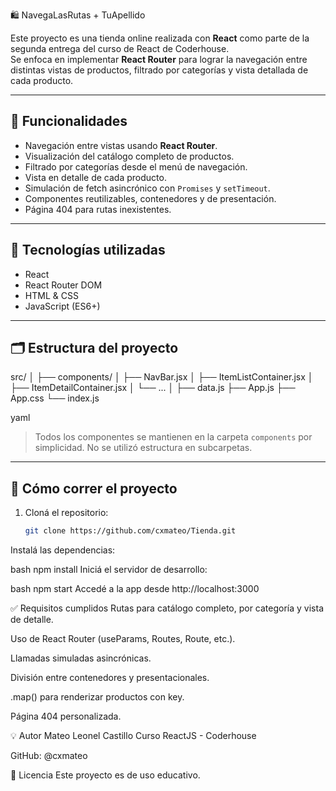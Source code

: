  🛍️ NavegaLasRutas + TuApellido

Este proyecto es una tienda online realizada con **React** como parte de la segunda entrega del curso de React de Coderhouse.  
Se enfoca en implementar **React Router** para lograr la navegación entre distintas vistas de productos, filtrado por categorías y vista detallada de cada producto.

---

## 📌 Funcionalidades

- Navegación entre vistas usando **React Router**.
- Visualización del catálogo completo de productos.
- Filtrado por categorías desde el menú de navegación.
- Vista en detalle de cada producto.
- Simulación de fetch asincrónico con `Promises` y `setTimeout`.
- Componentes reutilizables, contenedores y de presentación.
- Página 404 para rutas inexistentes.

---

## 🧠 Tecnologías utilizadas

- React
- React Router DOM
- HTML & CSS
- JavaScript (ES6+)

---

## 🗂️ Estructura del proyecto

src/
│
├── components/
│ ├── NavBar.jsx
│ ├── ItemListContainer.jsx
│ ├── ItemDetailContainer.jsx
│ └── ...
│
├── data.js
├── App.js
├── App.css
└── index.js

yaml

> Todos los componentes se mantienen en la carpeta `components` por simplicidad. No se utilizó estructura en subcarpetas.

---

## 🚀 Cómo correr el proyecto

1. Cloná el repositorio:
   ```bash
   git clone https://github.com/cxmateo/Tienda.git

Instalá las dependencias:

bash
npm install
Iniciá el servidor de desarrollo:

bash
npm start
Accedé a la app desde http://localhost:3000

✅ Requisitos cumplidos
 Rutas para catálogo completo, por categoría y vista de detalle.

 Uso de React Router (useParams, Routes, Route, etc.).

 Llamadas simuladas asincrónicas.

 División entre contenedores y presentacionales.

 .map() para renderizar productos con key.

 Página 404 personalizada.

💡 Autor
Mateo Leonel Castillo
Curso ReactJS - Coderhouse

GitHub: @cxmateo

📝 Licencia
Este proyecto es de uso educativo.

